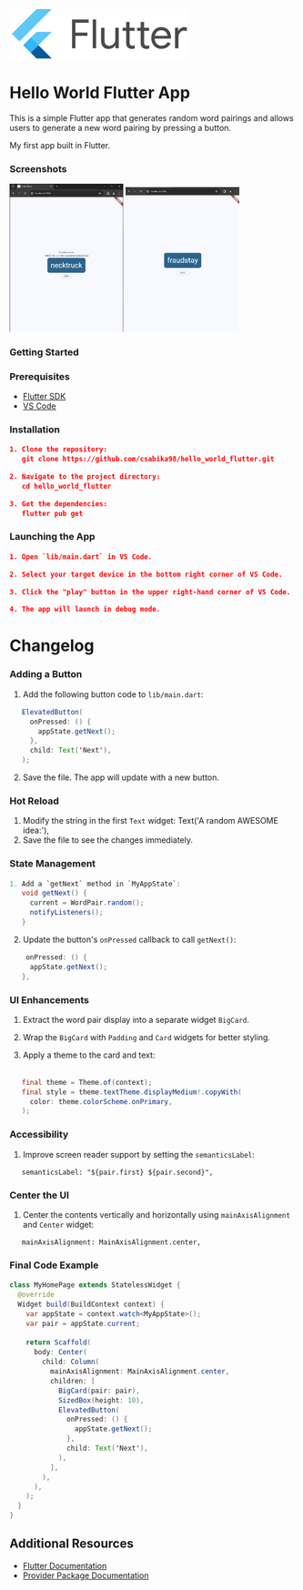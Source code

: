 ![logo.svg](screenshots/6a07d8a62f4308d2b854.svg)
# Hello World Flutter App





This is a simple Flutter app that generates random word pairings and allows users to generate a new word pairing by pressing a button.

My first app built in Flutter.

### Screenshots

<img src="screenshots/2.png" alt="alt text" width="200">
<img src="screenshots/3.png" alt="alt text" width="200">


### Getting Started

### Prerequisites
- [Flutter SDK](https://flutter.dev/docs/get-started/install)
- [VS Code](https://code.visualstudio.com/)

### Installation

```json
1. Clone the repository:
   git clone https://github.com/csabika98/hello_world_flutter.git
```
```json
2. Navigate to the project directory:
   cd hello_world_flutter
```

```json
3. Get the dependencies:
   flutter pub get
```

### Launching the App

```json
1. Open `lib/main.dart` in VS Code.
```
```json
2. Select your target device in the bottom right corner of VS Code.
```
```json
3. Click the "play" button in the upper right-hand corner of VS Code.
```
```json
4. The app will launch in debug mode.
```

# Changelog

### Adding a Button

1. Add the following button code to `lib/main.dart`:
```java
   ElevatedButton(
     onPressed: () {
       appState.getNext();
     },
     child: Text('Next'),
   );
```

2. Save the file. The app will update with a new button.

### Hot Reload
1. Modify the string in the first `Text` widget:
   Text('A random AWESOME idea:'),
2. Save the file to see the changes immediately.

### State Management
```java
1. Add a `getNext` method in `MyAppState`:
   void getNext() {
     current = WordPair.random();
     notifyListeners();
   }
```
2. Update the button's `onPressed` callback to call `getNext()`:
```java
    onPressed: () {
     appState.getNext();
   },
```
### UI Enhancements

1. Extract the word pair display into a separate widget `BigCard`.


2. Wrap the `BigCard` with `Padding` and `Card` widgets for better styling.

3. Apply a theme to the card and text:
```java
 
   final theme = Theme.of(context);
   final style = theme.textTheme.displayMedium!.copyWith(
     color: theme.colorScheme.onPrimary,
   );
```
### Accessibility
1. Improve screen reader support by setting the `semanticsLabel`:
```
   semanticsLabel: "${pair.first} ${pair.second}",
```

### Center the UI
1. Center the contents vertically and horizontally using `mainAxisAlignment` and `Center` widget:
```
   mainAxisAlignment: MainAxisAlignment.center,
```
### Final Code Example

```java
class MyHomePage extends StatelessWidget {
  @override
  Widget build(BuildContext context) {
    var appState = context.watch<MyAppState>();
    var pair = appState.current;

    return Scaffold(
      body: Center(
        child: Column(
          mainAxisAlignment: MainAxisAlignment.center,
          children: [
            BigCard(pair: pair),
            SizedBox(height: 10),
            ElevatedButton(
              onPressed: () {
                appState.getNext();
              },
              child: Text('Next'),
            ),
          ],
        ),
      ),
    );
  }
}
```
## Additional Resources
- [Flutter Documentation](https://flutter.dev/docs)
- [Provider Package Documentation](https://pub.dev/packages/provider)
